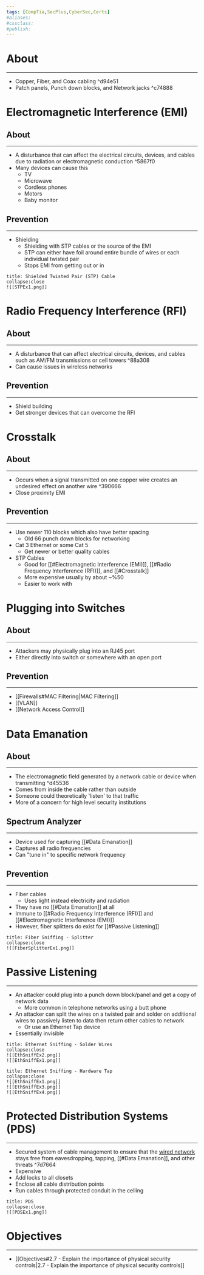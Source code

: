 ```yaml
---
tags: [CompTia,SecPlus,CyberSec,Certs]
#aliases:
#cssclass:
#publish:
---
```


# About
---
- Copper, Fiber, and Coax cabling ^d94e51
- Patch panels, Punch down blocks, and Network jacks  ^c74888

# Electromagnetic Interference (EMI)

## About
---
- A disturbance that can affect the electrical circuits, devices, and cables due to radiation or electromagnetic conduction ^5867f0
- Many devices can cause this
	- TV
	- Microwave
	- Cordless phones
	- Motors
	- Baby monitor 

## Prevention
---
- Shielding
	- Shielding with STP cables or the source of the EMI
	- STP can either have foil around entire bundle of wires or each individual twisted pair
	- Stops EMI from getting out or in

```ad-example
title: Shielded Twisted Pair (STP) Cable
collapse:close
![[STPEx1.png]]
```

# Radio Frequency Interference (RFI)

## About
---
- A disturbance that can affect electrical circuits, devices, and cables such as AM/FM transmissions or cell towers ^88a308
- Can cause issues in wireless networks

## Prevention
---
- Shield building
- Get stronger devices that can overcome the RFI

# Crosstalk

## About
---
- Occurs when a signal transmitted on one copper wire creates an undesired effect on another wire ^390666
- Close proximity EMI

## Prevention
---
- Use newer 110 blocks which also have better spacing
	- Old 66 punch down blocks for networking 
- Cat 3 Ethernet or some Cat 5
	- Get newer or better quality cables
- STP Cables
	- Good for [[#Electromagnetic Interference (EMI)]], [[#Radio Frequency Interference (RFI)]], and [[#Crosstalk]]
	- More expensive usually by about ~%50
	- Easier to work with

# Plugging into Switches

## About
---
- Attackers may physically plug into an RJ45 port
- Either directly into switch or somewhere with an open port

## Prevention
---
- [[Firewalls#MAC Filtering|MAC Filtering]]
- [[VLAN]]
- [[Network Access Control]]

# Data Emanation

## About
---
- The electromagnetic field generated by a network cable or device when transmitting ^d45536
- Comes from inside the cable rather than outside
- Someone could theoretically 'listen' to that traffic
- More of a concern for high level security institutions

## Spectrum Analyzer
---
- Device used for capturing [[#Data Emanation]]
- Captures all radio frequencies
- Can "tune in" to specific network frequency

## Prevention
---
- Fiber cables
	- Uses light instead electricity and radiation
- They have no [[#Data Emanation]] at all
- Immune to [[#Radio Frequency Interference (RFI)]] and [[#Electromagnetic Interference (EMI)]]
- However, fiber splitters do exist for [[#Passive Listening]]

```ad-example
title: Fiber Sniffing - Splitter
collapse:close
![[FiberSplitterEx1.png]]
```

# Passive Listening
---
- An attacker could plug into a punch down block/panel and get a copy of network data
	- More common in telephone networks using a butt phone
- An attacker can split the wires on a twisted pair and solder on additional wires to passively listen to data then return other cables to network
	- Or use an Ethernet Tap device
- Essentially invisible

```ad-example
title: Ethernet Sniffing - Solder Wires
collapse:close
![[EthSniffEx2.png]]
![[EthSniffEx1.png]]
```

```ad-example
title: Ethernet Sniffing - Hardware Tap
collapse:close
![[EthSniffEx1.png]]
![[EthSniffEx3.png]]
![[EthSniffEx4.png]]
```

# Protected Distribution Systems (PDS)
---
- Secured system of cable management to ensure that the <u>wired network</u> stays free from eavesdropping, tapping, [[#Data Emanation]], and other threats ^7d7664
- Expensive
- Add locks to all closets
- Enclose all cable distribution points
- Run cables through protected conduit in the celling

```ad-example
title: PDS
collapse:close
![[PDSEx1.png]]
```

# Objectives
---
- [[Objectives#2.7 - Explain the importance of physical security controls|2.7 - Explain the importance of physical security controls]]